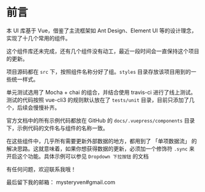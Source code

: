 # 前言

本 UI 库基于 Vue，借鉴了主流框架如 Ant Design、Element UI 等的设计理念，实现了十几个常用的组件。

这个组件库还未完成，还有几个组件没有动工，最近一段时间会一直保持这个项目的更新。

项目源码都在 `src` 下，按照组件名称分好了组。`styles` 目录存放该项目用到的一些统一样式。

单元测试选用了 Mocha + chai 的组合，并结合使用 travis-ci 进行了线上测试。测试的代码按照 vue-cli3 的规则默认放在了 `tests/unit` 目录，目前只添加了几个，后续会慢慢补齐。

官方文档中的所有示例代码都放在 GitHub 的 `docs/.vuepress/components` 目录下，示例代码的文件名与组件的名称一致。

在这些组件中，几乎所有需要更新外部数据的地方，都用到了 「单项数据流」 的解决思路。这就意味着，如果你想获得数据的更新，必须加一个修饰符 `.sync` 来开启这个功能。具体示例可以参见 `Dropdown 下拉按钮` 的文档

有任何问题，欢迎联系我哦！

最后留下我的邮箱： mysteryven#gmail.com 

